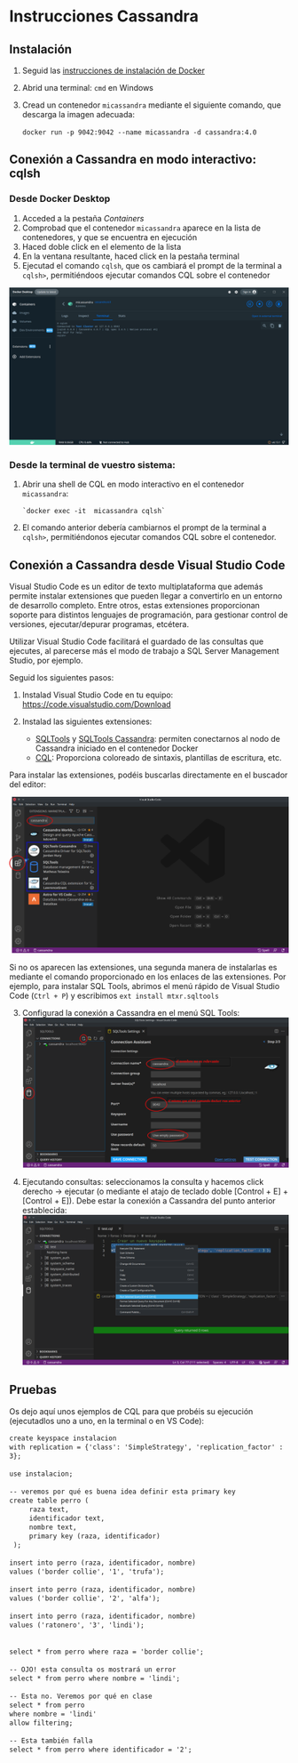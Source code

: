 # Instrucciones Cassandra

## Instalación

1. Seguid las [instrucciones de instalación de Docker](../instrucciones_docker/instrucciones_docker.md)

2. Abrid una terminal: `cmd` en Windows

4. Cread un contenedor `micassandra` mediante el siguiente comando, que descarga la imagen adecuada:

   `docker run -p 9042:9042 --name micassandra -d cassandra:4.0`

## Conexión a Cassandra en modo interactivo: cqlsh

### Desde Docker Desktop

1. Acceded a la pestaña _Containers_
2. Comprobad que el contenedor `micassandra` aparece en la lista de contenedores, y que se encuentra en ejecución
3. Haced doble click en el elemento de la lista
4. En la ventana resultante, haced click en la pestaña terminal
5. Ejecutad el comando `cqlsh`, que os cambiará el prompt de la terminal a `cqlsh>`, permitiéndoos ejecutar comandos CQL sobre el contenedor

![](cqlshDockerDesktop.png)

### Desde la terminal de vuestro sistema:

1. Abrir una shell de CQL en modo interactivo en el contenedor `micassandra`:

       `docker exec -it  micassandra cqlsh`

2. El comando anterior debería cambiarnos el prompt de la terminal a `cqlsh>`, permitiéndonos ejecutar comandos CQL sobre el contenedor.

## Conexión a Cassandra desde Visual Studio Code

Visual Studio Code es un editor de texto multiplataforma que además permite instalar extensiones que pueden llegar a convertirlo en un entorno de desarrollo completo. Entre otros, estas extensiones proporcionan soporte para distintos lenguajes de programación, para gestionar control de versiones, ejecutar/depurar programas, etcétera.

Utilizar Visual Studio Code facilitará el guardado de las consultas que ejecutes, al parecerse más el modo de trabajo a SQL Server Management Studio, por ejemplo.

Seguid los siguientes pasos:

1. Instalad Visual Studio Code en tu equipo: https://code.visualstudio.com/Download

2. Instalad las siguientes extensiones:

   - [SQLTools](https://marketplace.visualstudio.com/items?itemName=mtxr.sqltools)  y [SQLTools Cassandra](https://marketplace.visualstudio.com/items?itemName=JordanHury.sqltools-cassandra): permiten conectarnos al nodo de Cassandra iniciado en el contenedor Docker
   - [CQL](https://marketplace.visualstudio.com/items?itemName=LawrenceGrant.cql): Proporciona coloreado de sintaxis, plantillas de escritura, etc.

Para instalar las extensiones, podéis buscarlas directamente en el buscador del editor:

   ![instalar extensiones](instalarextensiones.png)

   Si no os aparecen las extensiones, una segunda manera de instalarlas es mediante el comando proporcionado en los enlaces de las extensiones. Por ejemplo, para instalar SQL Tools, abrimos el menú rápido de Visual Studio Code (`Ctrl + P`) y escribimos `ext install mtxr.sqltools`

3. Configurad la conexión a Cassandra en el menú SQL Tools:
  ![configurar SQL tools](configurarSQLTools.png)

4. Ejecutando consultas: seleccionamos la consulta y hacemos click derecho -> ejecutar (o mediante el atajo de teclado doble [Control + E] + [Control + E]). Debe estar la conexión a Cassandra del punto anterior establecida:
   ![ejecutar consultas](ejecutarConsulta.png)

## Pruebas

Os dejo aquí unos ejemplos de CQL para que probéis su ejecución (ejecutadlos uno a uno, en la terminal o en VS Code):

```cql
create keyspace instalacion
with replication = {'class': 'SimpleStrategy', 'replication_factor' : 3};

use instalacion;

-- veremos por qué es buena idea definir esta primary key
create table perro (
     raza text,
     identificador text,
     nombre text,
     primary key (raza, identificador)
 );

insert into perro (raza, identificador, nombre)
values ('border collie', '1', 'trufa');

insert into perro (raza, identificador, nombre)
values ('border collie', '2', 'alfa');

insert into perro (raza, identificador, nombre)
values ('ratonero', '3', 'lindi');


select * from perro where raza = 'border collie';

-- OJO! esta consulta os mostrará un error
select * from perro where nombre = 'lindi';

-- Esta no. Veremos por qué en clase
select * from perro
where nombre = 'lindi'
allow filtering;

-- Esta también falla
select * from perro where identificador = '2';
```